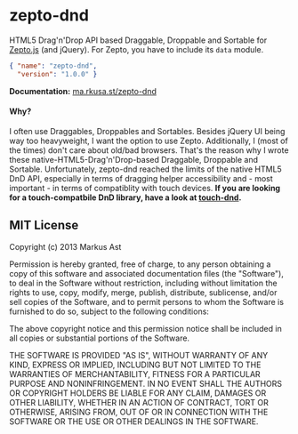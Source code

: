 # zepto-dnd

HTML5 Drag'n'Drop API based Draggable, Droppable and Sortable for [Zepto.js](https://github.com/madrobby/zepto) (and jQuery). For Zepto, you have to include its `data` module.

```json
{ "name": "zepto-dnd",
  "version": "1.0.0" }
```

**Documentation:** [ma.rkusa.st/zepto-dnd](http://ma.rkusa.st/zepto-dnd)

#### Why?
I often use Draggables, Droppables and Sortables. Besides jQuery UI being way too heavyweight, I want the option to use Zepto. Additionally, I (most of the times) don't care about old/bad browsers. That's the reason why I wrote these native-HTML5-Drag'n'Drop-based Draggable, Droppable and Sortable. Unfortunately, zepto-dnd reached the limits of the native HTML5 DnD API, especially in terms of dragging helper accessibility and - most important - in terms of compatiblity with touch devices. **If you are looking for a touch-compatbile DnD library, have a look at [touch-dnd](https://github.com/rkusa/touch-dnd).**

## MIT License
Copyright (c) 2013 Markus Ast

Permission is hereby granted, free of charge, to any person obtaining a copy of this software and associated documentation files (the "Software"), to deal in the Software without restriction, including without limitation the rights to use, copy, modify, merge, publish, distribute, sublicense, and/or sell copies of the Software, and to permit persons to whom the Software is furnished to do so, subject to the following conditions:

The above copyright notice and this permission notice shall be included in all copies or substantial portions of the Software.

THE SOFTWARE IS PROVIDED "AS IS", WITHOUT WARRANTY OF ANY KIND, EXPRESS OR IMPLIED, INCLUDING BUT NOT LIMITED TO THE WARRANTIES OF MERCHANTABILITY, FITNESS FOR A PARTICULAR PURPOSE AND NONINFRINGEMENT. IN NO EVENT SHALL THE AUTHORS OR COPYRIGHT HOLDERS BE LIABLE FOR ANY CLAIM, DAMAGES OR OTHER LIABILITY, WHETHER IN AN ACTION OF CONTRACT, TORT OR OTHERWISE, ARISING FROM, OUT OF OR IN CONNECTION WITH THE SOFTWARE OR THE USE OR OTHER DEALINGS IN THE SOFTWARE.
